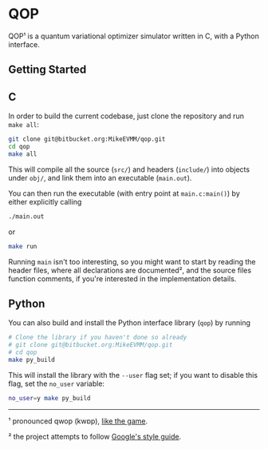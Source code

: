 # QOP

QOP¹ is a quantum variational optimizer simulator written in C, with a Python interface.

## Getting Started

## C

In order to build the current codebase, just clone the repository and run `make all`:

```bash
git clone git@bitbucket.org:MikeEVMM/qop.git
cd qop
make all
```

This will compile all the source (`src/`) and headers (`include/`) into objects under `obj/`, and link them into an executable (`main.out`).

You can then run the executable (with entry point at `main.c:main()`) by either explicitly calling

```bash
./main.out
```

or

```bash
make run
```

Running `main` isn't too interesting, so you might want to start by reading the header files, where all declarations are documented², and the source files function comments, if you're interested in the implementation details.

## Python

You can also build and install the Python interface library (`qop`) by running

```bash
# Clone the library if you haven't done so already
# git clone git@bitbucket.org:MikeEVMM/qop.git
# cd qop
make py_build
```

This will install the library with the `--user` flag set; if you want to disable this flag, set the `no_user` variable:

```bash
no_user=y make py_build
```

---

¹ pronounced qwop (kwɒp), [like the game](http://www.foddy.net/Athletics.html).

² the project attempts to follow [Google's style guide](https://google.github.io/styleguide/cppguide.html).
